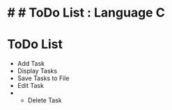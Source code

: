 # # # ToDo List : Language C

# ToDo List 
- Add Task
- Display Tasks
-  Save Tasks to File
- Edit Task
 - - Delete Task
  
   
